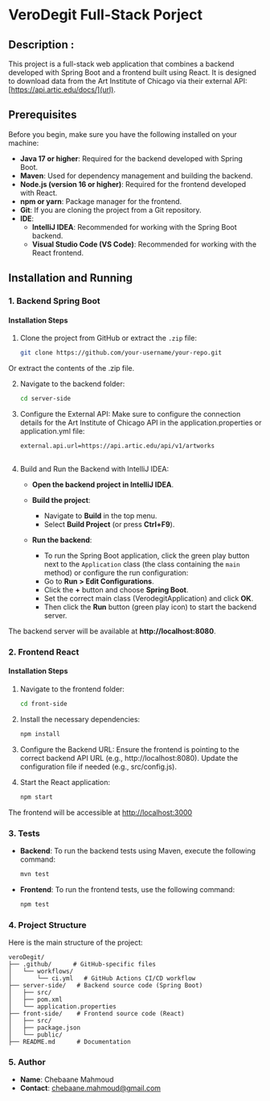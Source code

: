 # VeroDegit Full-Stack Porject 

## Description : 
This project is a full-stack web application that combines a backend developed with Spring Boot and a frontend built using React. It is designed to download data from the Art Institute of Chicago via their external API: [https://api.artic.edu/docs/](url).

## Prerequisites

Before you begin, make sure you have the following installed on your machine:

- **Java 17 or higher**: Required for the backend developed with Spring Boot.
- **Maven**: Used for dependency management and building the backend.
- **Node.js (version 16 or higher)**: Required for the frontend developed with React.
- **npm or yarn**: Package manager for the frontend.
- **Git**: If you are cloning the project from a Git repository.
- **IDE**:
  - **IntelliJ IDEA**: Recommended for working with the Spring Boot backend.
  - **Visual Studio Code (VS Code)**: Recommended for working with the React frontend.


## Installation and Running

### 1. Backend Spring Boot

#### Installation Steps

1. Clone the project from GitHub or extract the `.zip` file:

   ```bash
   git clone https://github.com/your-username/your-repo.git

Or extract the contents of the .zip file.

2. Navigate to the backend folder:
   ```bash
   cd server-side

3. Configure the External API:
Make sure to configure the connection details for the Art Institute of Chicago API in the application.properties or application.yml file:
   ```bash
   external.api.url=https://api.artic.edu/api/v1/artworks
     
4. Build and Run the Backend with IntelliJ IDEA:

   - **Open the backend project in IntelliJ IDEA**.
   - **Build the project**:
      - Navigate to **Build** in the top menu.
      - Select **Build Project** (or press **Ctrl+F9**).
   
   - **Run the backend**:
      - To run the Spring Boot application, click the green play button next to the `Application` class (the class containing the `main` method) or configure the run configuration:
      - Go to **Run > Edit Configurations**.
      - Click the **+** button and choose **Spring Boot**.
      - Set the correct main class (VerodegitApplication) and click **OK**.
      - Then click the **Run** button (green play icon) to start the backend server.

The backend server will be available at **http://localhost:8080**.

### 2. Frontend React

#### Installation Steps

1. Navigate to the frontend folder:

     ```bash
     cd front-side

2. Install the necessary dependencies:

     ```bash
     npm install
3. Configure the Backend URL:
Ensure the frontend is pointing to the correct backend API URL (e.g., http://localhost:8080). Update the configuration file if needed (e.g., src/config.js).

4. Start the React application:
   ```bash
   npm start
The frontend will be accessible at [http://localhost:3000](url)

### 3. Tests

- **Backend**: To run the backend tests using Maven, execute the following command:
   ```bash
   mvn test
- **Frontend**: To run the frontend tests, use the following command:
   ```bash
   npm test

### 4. Project Structure

Here is the main structure of the project:

   ```plaintext
   veroDegit/
   ├── .github/      # GitHub-specific files 
   │   └── workflows/
   │       └── ci.yml   # GitHub Actions CI/CD workflow
   ├── server-side/   # Backend source code (Spring Boot)
   │   ├── src/
   │   ├── pom.xml
   │   └── application.properties
   ├── front-side/    # Frontend source code (React)
   │   ├── src/
   │   ├── package.json
   │   └── public/
   ├── README.md      # Documentation
   ```

### 5. Author
- **Name**: Chebaane Mahmoud
- **Contact**: [chebaane.mahmoud@gmail.com](url)



